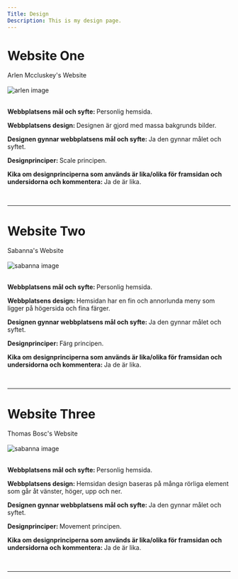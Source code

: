 ```yaml
---
Title: Design
Description: This is my design page.
---
```


<h1>Website One</h1>
<a href="https://www.arlenmccluskey.com/" style="text-decoration: none;">Arlen Mccluskey's Website</a>
<br>
<br>

<div>
  <img src="%assets_url%/img/arlen.png" alt="arlen image" />
</div>
<br>

<strong>Webbplatsens mål och syfte: </strong> Personlig hemsida.

<strong>Webbplatsens design: </strong>Designen är gjord med massa bakgrunds bilder.

<strong>Designen gynnar webbplatsens mål och syfte: </strong> Ja den gynnar målet och syftet.

<strong>Designprinciper: </strong>Scale principen.

<strong>Kika om designprinciperna som används är lika/olika för framsidan och undersidorna och kommentera: </strong>Ja de är lika.

<br>
<hr>

<h1>Website Two</h1>
<a href="https://www.sabanna.online/" style="text-decoration: none;">Sabanna's Website</a>
<br>
<br>

<div>
  <img src="%assets_url%/img/sabanna.png" alt="sabanna image" />
</div>
<br>

<strong>Webbplatsens mål och syfte: </strong> Personlig hemsida.

<strong>Webbplatsens design: </strong>Hemsidan har en fin och annorlunda meny som ligger på högersida och fina färger.

<strong>Designen gynnar webbplatsens mål och syfte: </strong> Ja den gynnar målet och syftet.

<strong>Designprinciper: </strong>Färg principen.

<strong>Kika om designprinciperna som används är lika/olika för framsidan och undersidorna och kommentera: </strong>Ja de är lika.

<br>
<hr>

<h1>Website Three</h1>
<a href="https://thomasbosc.com/" style="text-decoration: none;">Thomas Bosc's Website</a>
<br>
<br>

<div>
  <img src="%assets_url%/img/thomasBosc.png" alt="sabanna image" />
</div>
<br>

<strong>Webbplatsens mål och syfte: </strong> Personlig hemsida.

<strong>Webbplatsens design: </strong>Hemsidan design baseras på många rörliga element som går åt vänster, höger, upp och ner.

<strong>Designen gynnar webbplatsens mål och syfte: </strong> Ja den gynnar målet och syftet.

<strong>Designprinciper: </strong>Movement principen.

<strong>Kika om designprinciperna som används är lika/olika för framsidan och undersidorna och kommentera: </strong>Ja de är lika.

<br>
<hr>